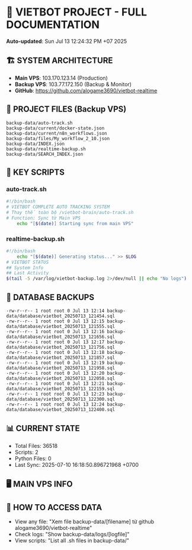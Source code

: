 # 🤖 VIETBOT PROJECT - FULL DOCUMENTATION
**Auto-updated**: Sun Jul 13 12:24:32 PM +07 2025

## 🏗️ SYSTEM ARCHITECTURE
- **Main VPS**: 103.170.123.14 (Production)
- **Backup VPS**: 103.77.172.150 (Backup & Monitor)
- **GitHub**: https://github.com/alogame3690/vietbot-realtime

## 📁 PROJECT FILES (Backup VPS)
```
backup-data/auto-track.sh
backup-data/current/docker-state.json
backup-data/current/n8n_workflows.json
backup-data/files/My_workflow_2_10.json
backup-data/INDEX.json
backup-data/realtime-backup.sh
backup-data/SEARCH_INDEX.json
```

## 🔧 KEY SCRIPTS
### auto-track.sh
```bash
#!/bin/bash
# VIETBOT COMPLETE AUTO TRACKING SYSTEM
# Thay thế toàn bộ /vietbot-brain/auto-track.sh
# Function: Sync từ Main VPS
    echo "[$(date)] Starting sync from main VPS"
```
### realtime-backup.sh
```bash
#!/bin/bash
    echo "[$(date)] Generating status..." >> $LOG
# VIETBOT STATUS
## System Info
## Last Activity
$(tail -5 /var/log/vietbot-backup.log 2>/dev/null || echo "No logs")
```

## 💾 DATABASE BACKUPS
```
-rw-r--r-- 1 root root 0 Jul 13 12:14 backup-data/database/vietbot_20250713_121454.sql
-rw-r--r-- 1 root root 0 Jul 13 12:15 backup-data/database/vietbot_20250713_121555.sql
-rw-r--r-- 1 root root 0 Jul 13 12:16 backup-data/database/vietbot_20250713_121656.sql
-rw-r--r-- 1 root root 0 Jul 13 12:17 backup-data/database/vietbot_20250713_121756.sql
-rw-r--r-- 1 root root 0 Jul 13 12:18 backup-data/database/vietbot_20250713_121857.sql
-rw-r--r-- 1 root root 0 Jul 13 12:19 backup-data/database/vietbot_20250713_121958.sql
-rw-r--r-- 1 root root 0 Jul 13 12:20 backup-data/database/vietbot_20250713_122058.sql
-rw-r--r-- 1 root root 0 Jul 13 12:21 backup-data/database/vietbot_20250713_122159.sql
-rw-r--r-- 1 root root 0 Jul 13 12:23 backup-data/database/vietbot_20250713_122300.sql
-rw-r--r-- 1 root root 0 Jul 13 12:24 backup-data/database/vietbot_20250713_122400.sql
```

## 📊 CURRENT STATE
- Total Files: 36518
- Scripts: 2
- Python Files: 0
- Last Sync: 2025-07-10 16:18:50.896721968 +0700

## 🖥️ MAIN VPS INFO


## 🚨 HOW TO ACCESS DATA
- View any file: "Xem file backup-data/[filename] từ github alogame3690/vietbot-realtime"
- Check logs: "Show backup-data/logs/[logfile]"
- View scripts: "List all .sh files in backup-data/"
